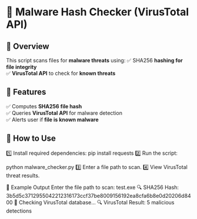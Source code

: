 # 🦠 Malware Hash Checker (VirusTotal API)

## 📌 Overview
This script scans files for **malware threats** using:
✅ SHA256 **hashing for file integrity**  
✅ **VirusTotal API** to check for **known threats**  

## 🚀 Features
✅ Computes **SHA256 file hash**  
✅ Queries **VirusTotal API** for malware detection  
✅ Alerts user if **file is known malware**  

## 🔧 How to Use
1️⃣ Install required dependencies:
   pip install requests
2️⃣ Run the script:

python malware_checker.py
3️⃣ Enter a file path to scan.
4️⃣ View VirusTotal threat results.

📄 Example Output
Enter the file path to scan: test.exe
🔍 SHA256 Hash: 3b5d5c3712955042212316173ccf37be8009156192ea8cfa6b8e0d20206d8400
🔎 Checking VirusTotal database...
🔍 VirusTotal Result: 5 malicious detections
